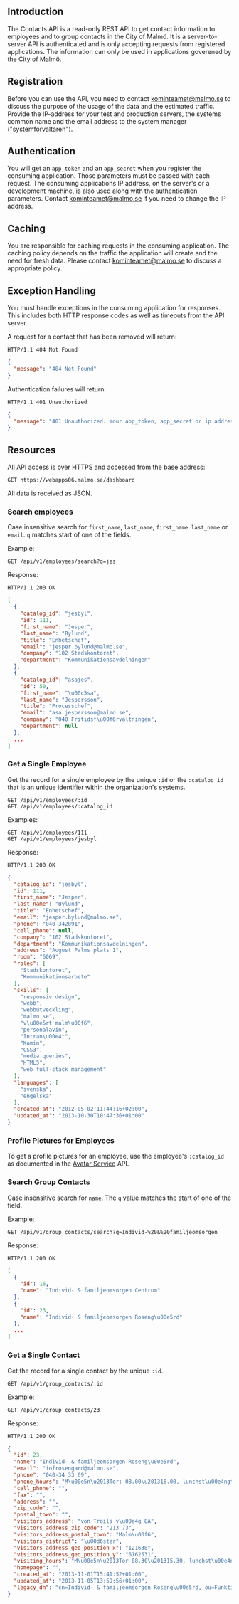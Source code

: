 ## Introduction

The Contacts API is a read-only REST API to get contact information to employees and to group contacts in the City of Malmö. It is a server-to-server API is authenticated and is only accepting requests from registered applications. The information can only be used in applications goverened by the City of Malmö.

## Registration
Before you can use the API, you need to contact kominteamet@malmo.se to discuss the purpose of the usage of the data and the estimated traffic. Provide the IP-address for your test and production servers, the systems common name and the email address to the system manager ("systemförvaltaren").

## Authentication
You will get an `app_token` and an `app_secret` when you register the consuming application. Those parameters must be passed with each request. The consuming applications IP address, on the server's or a development machine, is also used along with the authentication parameters. Contact kominteamet@malmo.se if you need to change the IP address.


## Caching
You are responsible for caching requests in the consuming application. The caching policy depends on the traffic the application will create and the need for fresh data. Please contact kominteamet@malmo.se to discuss a appropriate policy.

## Exception Handling
You must handle exceptions in the consuming application for responses. This includes both HTTP response codes as well as timeouts from the API server.

A request for a contact that has been removed will return:
```
HTTP/1.1 404 Not Found
```
```json
{
  "message": "404 Not Found"
}
```

Authentication failures will return:
```
HTTP/1.1 401 Unauthorized
```
```json
{
  "message": "401 Unauthorized. Your app_token, app_secret or ip address is not correct"
}
```

## Resources
All API access is over HTTPS and accessed from the base address:

```
GET https://webapps06.malmo.se/dashboard
```

All data is received as JSON.

### Search employees
Case insensitive search for `first_name`, `last_name`, `first_name last_name` or `email`. `q` matches start of one of the fields.

Example:
```
GET /api/v1/employees/search?q=jes
```

Response:
```
HTTP/1.1 200 OK
```
```json
[
  {
    "catalog_id": "jesbyl",
    "id": 111,
    "first_name": "Jesper",
    "last_name": "Bylund",
    "title": "Enhetschef",
    "email": "jesper.bylund@malmo.se",
    "company": "102 Stadskontoret",
    "department": "Kommunikationsavdelningen"
  },
  {
    "catalog_id": "asajes",
    "id": 50,
    "first_name": "\u00c5sa",
    "last_name": "Jespersson",
    "title": "Processchef",
    "email": "asa.jespersson@malmo.se",
    "company": "040 Fritidsf\u00f6rvaltningen",
    "department": null
  },
  ...
]
```

### Get a Single Employee
Get the record for a single employee by the unique `:id` or the `:catalog_id` that is an unique identifier within the organization's systems.

```
GET /api/v1/employees/:id
GET /api/v1/employees/:catalog_id
```

Examples:
```
GET /api/v1/employees/111
GET /api/v1/employees/jesbyl
```

Response:
```
HTTP/1.1 200 OK
```
```json
{
  "catalog_id": "jesbyl",
  "id": 111,
  "first_name": "Jesper",
  "last_name": "Bylund",
  "title": "Enhetschef",
  "email": "jesper.bylund@malmo.se",
  "phone": "040-342091",
  "cell_phone": null,
  "company": "102 Stadskontoret",
  "department": "Kommunikationsavdelningen",
  "address": "August Palms plats 1",
  "room": "6069",
  "roles": [
    "Stadskontoret",
    "Kommunikationsarbete"
  ],
  "skills": [
    "responsiv design",
    "webb",
    "webbutveckling",
    "malmo.se",
    "v\u00e5rt malm\u00f6",
    "personalavin",
    "Intran\u00e4t",
    "Komin",
    "CSS3",
    "media queries",
    "HTML5",
    "web full-stack management"
  ],
  "languages": [
    "svenska",
    "engelska"
  ],
  "created_at": "2012-05-02T11:44:16+02:00",
  "updated_at": "2013-10-30T10:47:36+01:00"
}
```


### Profile Pictures for Employees
To get a profile pictures for an employee, use the employee's `:catalog_id` as documented in the [Avatar Service](Avatar-Service) API.


### Search Group Contacts
Case insensitive search for `name`. The `q` value matches the start of one of the field.

Example:
```
GET /api/v1/group_contacts/search?q=Individ-%20&%20familjeomsorgen
```

Response:
```
HTTP/1.1 200 OK
```
```json
[
  {
    "id": 16,
    "name": "Individ- & familjeomsorgen Centrum"
  },
  {
    "id": 23,
    "name": "Individ- & familjeomsorgen Roseng\u00e5rd"
  },
  ...
]
```


### Get a Single Contact
Get the record for a single contact by the unique `:id`.

```
GET /api/v1/group_contacts/:id
```

Example:
```
GET /api/v1/group_contacts/23
```

Response:
```
HTTP/1.1 200 OK
```
```json
{
  "id": 23,
  "name": "Individ- & familjeomsorgen Roseng\u00e5rd",
  "email": "iofrosengard@malmo.se",
  "phone": "040-34 33 69",
  "phone_hours": "M\u00e5n\u2013Tor: 08.00\u201316.00, lunchst\u00e4ngt 11.45\u201313.00. Fre 08.00\u201315.00 Lunchst\u00e4ngt 11.45\u201313.00",
  "cell_phone": "",
  "fax": "",
  "address": "",
  "zip_code": "",
  "postal_town": "",
  "visitors_address": "von Troils v\u00e4g 8A",
  "visitors_address_zip_code": "213 73",
  "visitors_address_postal_town": "Malm\u00f6",
  "visitors_district": "\u00d6ster",
  "visitors_address_geo_position_x": "121638",
  "visitors_address_geo_position_y": "6162531",
  "visiting_hours": "M\u00e5n\u2013Tor 08.30\u201315.30, lunchst\u00e4ngt 11.45\u201313.00, Fre 08.30\u201315.00, lunchst\u00e4ngt 11.45\u201313.00",
  "homepage": "",
  "created_at": "2013-11-01T15:41:52+01:00",
  "updated_at": "2013-11-05T13:59:56+01:00",
  "legacy_dn": "cn=Individ- & familjeomsorgen Roseng\u00e5rd, ou=Funktionskonton, ou=Organisation och funktion, ou=Sitevision, o=malmo"
}
```
